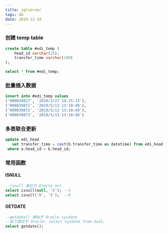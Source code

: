 ```yaml
---
title: sqlserver
tags: db
date: 2019-12-19
---
```


### 创建 temp table

```sql
create table #edi_temp (
	head_id varchar(25),
	transfer_time varchar(100)
);

select * from #edi_temp;
```

### 批量插入数据

```sql
insert into #edi_temp values 
('H00039827', '2019/3/27 14:15:13'),
('H00039871', '2019/5/13 13:10:49'),
('H00039872', '2019/5/13 13:10:49'),
('H00039873', '2019/5/13 13:10:49')
```

### 多表联合更新

```sql
update edi_head
   set transfer_time = cast(b.transfer_time as datetime) from edi_head a, #edi_temp b
 where a.head_id = b.head_id;
```

### 常用函数

#### ISNULL

```sql
--isnull 类似于 Oracle nvl
select isnull(null, 'S'); --S
select isnull('R', 'S');  --R
```

#### GETDATE

```sql
--getdate() 类似于 Oracle sysdate
--如下类似于 Oracle: select sysdate from dual;
select getdate();
```



